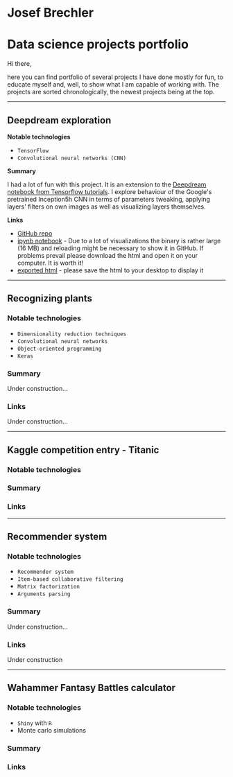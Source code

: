 # Josef Brechler
# Data science projects portfolio

Hi there, 

here you can find portfolio of several projects I have done mostly for fun, to educate myself and, well, to show what I am capable of working with. The projects are sorted chronologically, the newest projects being at the top.
___

## Deepdream exploration

**Notable technologies**

 - `TensorFlow`
 - `Convolutional neural networks (CNN)`
 
**Summary**

I had a lot of fun with this project. It is an extension to the [Deepdream notebook from Tensorflow tutorials](https://github.com/tensorflow/tensorflow/blob/master/tensorflow/examples/tutorials/deepdream/deepdream.ipynb). I explore behaviour of the Google's pretrained Inception5h CNN in terms of parameters tweaking, applying layers' filters on own images as well as visualizing layers themselves.
 
**Links**

 - [GitHub repo](https://github.com/pepaczz/deepdream_exploration)
 - [ipynb notebook](https://github.com/pepaczz/deepdream_exploration/blob/master/codes/deepdream_explor_20180403a.ipynb) - Due to a lot of visualizations the binary is rather large (16 MB) and reloading might be necessary to show it in GitHub. If problems prevail please download the html and open it on your computer. It is worth it!
 - [exported html](https://raw.githubusercontent.com/pepaczz/deepdream_exploration/master/codes/deepdream_explor_20180403a.html) - please save the html to your desktop to display it

___

## Recognizing plants

### Notable technologies

 - `Dimensionality reduction techniques`
 - `Convolutional neural networks`
 - `Object-oriented programming`
 - `Keras`

### Summary

Under construction...

### Links

Under construction...

___

## Kaggle competition entry - Titanic

### Notable technologies



### Summary



### Links

___

## Recommender system

### Notable technologies

 - `Recommender system`
 - `Item-based collaborative filtering`
 - `Matrix factorization`
 - `Arguments parsing`
 
### Summary

Under construction...

### Links

Under construction

___

## Wahammer Fantasy Battles calculator

### Notable technologies

 - `Shiny` with `R`
 - Monte carlo simulations

### Summary



### Links

